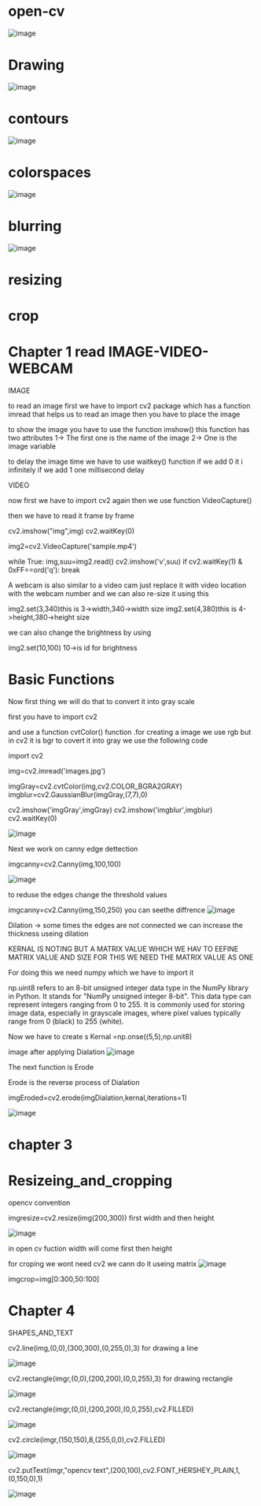# open-cv
![image](https://github.com/tarunaditya91/open-cv/assets/113850656/d35e3420-b364-4c0d-9e3d-21b2a7dc9e0e)
# Drawing
![image](https://github.com/tarunaditya91/open-cv/assets/113850656/58425e38-0869-4c47-8ca4-6dd6858c1616)
# contours
![image](https://github.com/tarunaditya91/open-cv/assets/113850656/ae8eb0d0-aa8e-49cc-8ffb-d02a35808c96)
# colorspaces
![image](https://github.com/tarunaditya91/open-cv/assets/113850656/1b3da0d1-bb8a-4a63-8cd9-42c2c920db77)
# blurring
![image](https://github.com/tarunaditya91/open-cv/assets/113850656/d7bb3b87-9865-41ed-92f6-ee261eb4433e)
# resizing
# crop

# Chapter 1 read IMAGE-VIDEO-WEBCAM

IMAGE

to read an image first we have to import cv2 package which has a function imread that helps us to read an image then you have to place the image

to show the image you have to use the function imshow() this function has two attributes
1-> The first one is the name of the image
2-> One is the image variable

to delay the image time we have to use waitkey() function if we add 0 it i infinitely if we add 1 one millisecond delay


VIDEO

now first we have to import cv2 again then we use function VideoCapture()


then we have to read it frame by frame

cv2.imshow("img",img)
cv2.waitKey(0)

img2=cv2.VideoCapture('sample.mp4')

while True:
    img,suu=img2.read()
    cv2.imshow('v',suu)
    if cv2.waitKey(1) & 0xFF==ord('q'):
        break


  A webcam is also similar to a video cam just replace it with video location with the webcam number and we can also re-size it using this 

  img2.set(3,340)this is 3->width,340->width size
img2.set(4,380)this  is 4->height,380->height size


we can also change the brightness by using 

img2.set(10,100) 10->is id for brightness 

# Basic Functions


  Now first thing we will do that to convert it into gray scale

  first you have to import cv2

  and use a function cvtColor() function  .for creating a image we use rgb but in cv2 it is bgr to covert it into gray we use the following code 

  import cv2

img=cv2.imread('images.jpg')

imgGray=cv2.cvtColor(img,cv2.COLOR_BGRA2GRAY)
imgblur=cv2.GaussianBlur(imgGray,(7,7),0)

cv2.imshow('imgGray',imgGray)
cv2.imshow('imgblur',imgblur)
cv2.waitKey(0)

![image](https://github.com/tarunaditya91/open-cv/assets/113850656/51d19746-2856-4245-8710-f4f93fb93a7d)


Next we work on canny edge dettection 

imgcanny=cv2.Canny(img,100,100)

![image](https://github.com/tarunaditya91/open-cv/assets/113850656/ebf5fa7e-174d-46ab-b570-31a79dbff8f7)

to reduse the edges change the threshold values

imgcanny=cv2.Canny(img,150,250)
you can seethe diffrence
![image](https://github.com/tarunaditya91/open-cv/assets/113850656/61057c22-dead-4d99-9079-600926d43f28)

Dilation -> some times the edges are not connected we can increase the thickness useing dilation

KERNAL IS NOTING BUT A MATRIX VALUE WHICH WE HAV TO EEFINE MATRIX VALUE AND SIZE FOR THIS WE NEED THE MATRIX VALUE AS ONE 


For doing this we need numpy which we have to import it 


np.uint8 refers to an 8-bit unsigned integer data type in the NumPy library in Python. It stands for "NumPy unsigned integer 8-bit". This data type can represent integers ranging from 0 to 255. It is commonly used for storing image data, especially in grayscale images, where pixel values typically range from 0 (black) to 255 (white).

Now we have to create s Kernal =np.onse((5,5),np.unit8)

image after applying Dialation
![image](https://github.com/tarunaditya91/open-cv/assets/113850656/27744c94-970b-4611-a832-bb8592468256)


The next function is Erode

Erode is the reverse process of Dialation 

imgEroded=cv2.erode(imgDialation,kernal,iterations=1)

![image](https://github.com/tarunaditya91/open-cv/assets/113850656/165999c8-48f3-4aed-87fd-eaa296ecada8)

# chapter 3
# Resizeing_and_cropping
opencv convention 

imgresize=cv2.resize(img(200,300)) first width and then height

![image](https://github.com/tarunaditya91/open-cv/assets/113850656/cbc9c2bd-d666-4ff3-9b60-3443d9427b08)

in open cv fuction width will come first then height

for croping we wont need cv2 we cann do it useing matrix 
![image](https://github.com/tarunaditya91/open-cv/assets/113850656/8eb945f9-de02-49b1-8c0a-e1a2bb461590)

imgcrop=img[0:300,50:100]
# Chapter 4
SHAPES_AND_TEXT

cv2.line(img,(0,0),(300,300),(0,255,0),3) for drawing a line 


![image](https://github.com/tarunaditya91/open-cv/assets/113850656/cad4d274-d5a7-4326-add6-3d4ddb1f4df3)

cv2.rectangle(imgr,(0,0),(200,200),(0,0,255),3) for drawing rectangle


![image](https://github.com/tarunaditya91/open-cv/assets/113850656/452a8719-dbdb-47a9-8b5e-a7aaaa6f77ca)

cv2.rectangle(imgr,(0,0),(200,200),(0,0,255),cv2.FILLED)

![image](https://github.com/tarunaditya91/open-cv/assets/113850656/4ecf0026-a7f2-4a49-8945-0c0c33ea9b5d)

cv2.circle(imgr,(150,150),8,(255,0,0),cv2.FILLED)


![image](https://github.com/tarunaditya91/open-cv/assets/113850656/bfd9ba2e-402e-4d22-962f-56f1b719d88e)

cv2.putText(imgr,"opencv text",(200,100),cv2.FONT_HERSHEY_PLAIN,1,(0,150,0),1)

![image](https://github.com/tarunaditya91/open-cv/assets/113850656/3179cdd3-7733-4015-9df7-5e886dfc7584)














